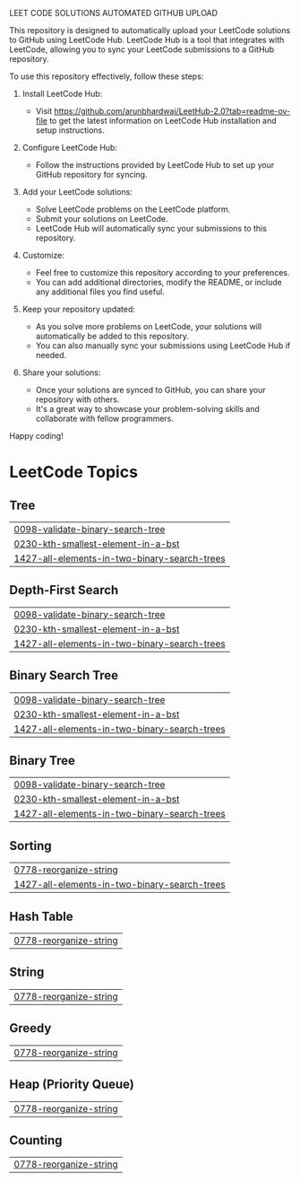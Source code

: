 LEET CODE SOLUTIONS AUTOMATED GITHUB UPLOAD

This repository is designed to automatically upload your LeetCode solutions to GitHub using LeetCode Hub. 
LeetCode Hub is a tool that integrates with LeetCode, allowing you to sync your LeetCode 
submissions to a GitHub repository.

To use this repository effectively, follow these steps:

1. Install LeetCode Hub:
   - Visit https://github.com/arunbhardwaj/LeetHub-2.0?tab=readme-ov-file to get the latest information on LeetCode Hub installation and setup instructions.

2. Configure LeetCode Hub:
   - Follow the instructions provided by LeetCode Hub to set up your GitHub repository for syncing.
  
4. Add your LeetCode solutions:
   - Solve LeetCode problems on the LeetCode platform.
   - Submit your solutions on LeetCode.
   - LeetCode Hub will automatically sync your submissions to this repository.

5. Customize:
   - Feel free to customize this repository according to your preferences.
   - You can add additional directories, modify the README, or include any additional files you find useful.

6. Keep your repository updated:
   - As you solve more problems on LeetCode, your solutions will automatically be added to this repository.
   - You can also manually sync your submissions using LeetCode Hub if needed.

7. Share your solutions:
   - Once your solutions are synced to GitHub, you can share your repository with others.
   - It's a great way to showcase your problem-solving skills and collaborate with fellow programmers.

Happy coding!

<!---LeetCode Topics Start-->
# LeetCode Topics
## Tree
|  |
| ------- |
| [0098-validate-binary-search-tree](https://github.com/Arunkumarxx/LEET-CODE-SOLUTIONS/tree/master/0098-validate-binary-search-tree) |
| [0230-kth-smallest-element-in-a-bst](https://github.com/Arunkumarxx/LEET-CODE-SOLUTIONS/tree/master/0230-kth-smallest-element-in-a-bst) |
| [1427-all-elements-in-two-binary-search-trees](https://github.com/Arunkumarxx/LEET-CODE-SOLUTIONS/tree/master/1427-all-elements-in-two-binary-search-trees) |
## Depth-First Search
|  |
| ------- |
| [0098-validate-binary-search-tree](https://github.com/Arunkumarxx/LEET-CODE-SOLUTIONS/tree/master/0098-validate-binary-search-tree) |
| [0230-kth-smallest-element-in-a-bst](https://github.com/Arunkumarxx/LEET-CODE-SOLUTIONS/tree/master/0230-kth-smallest-element-in-a-bst) |
| [1427-all-elements-in-two-binary-search-trees](https://github.com/Arunkumarxx/LEET-CODE-SOLUTIONS/tree/master/1427-all-elements-in-two-binary-search-trees) |
## Binary Search Tree
|  |
| ------- |
| [0098-validate-binary-search-tree](https://github.com/Arunkumarxx/LEET-CODE-SOLUTIONS/tree/master/0098-validate-binary-search-tree) |
| [0230-kth-smallest-element-in-a-bst](https://github.com/Arunkumarxx/LEET-CODE-SOLUTIONS/tree/master/0230-kth-smallest-element-in-a-bst) |
| [1427-all-elements-in-two-binary-search-trees](https://github.com/Arunkumarxx/LEET-CODE-SOLUTIONS/tree/master/1427-all-elements-in-two-binary-search-trees) |
## Binary Tree
|  |
| ------- |
| [0098-validate-binary-search-tree](https://github.com/Arunkumarxx/LEET-CODE-SOLUTIONS/tree/master/0098-validate-binary-search-tree) |
| [0230-kth-smallest-element-in-a-bst](https://github.com/Arunkumarxx/LEET-CODE-SOLUTIONS/tree/master/0230-kth-smallest-element-in-a-bst) |
| [1427-all-elements-in-two-binary-search-trees](https://github.com/Arunkumarxx/LEET-CODE-SOLUTIONS/tree/master/1427-all-elements-in-two-binary-search-trees) |
## Sorting
|  |
| ------- |
| [0778-reorganize-string](https://github.com/Arunkumarxx/LEET-CODE-SOLUTIONS/tree/master/0778-reorganize-string) |
| [1427-all-elements-in-two-binary-search-trees](https://github.com/Arunkumarxx/LEET-CODE-SOLUTIONS/tree/master/1427-all-elements-in-two-binary-search-trees) |
## Hash Table
|  |
| ------- |
| [0778-reorganize-string](https://github.com/Arunkumarxx/LEET-CODE-SOLUTIONS/tree/master/0778-reorganize-string) |
## String
|  |
| ------- |
| [0778-reorganize-string](https://github.com/Arunkumarxx/LEET-CODE-SOLUTIONS/tree/master/0778-reorganize-string) |
## Greedy
|  |
| ------- |
| [0778-reorganize-string](https://github.com/Arunkumarxx/LEET-CODE-SOLUTIONS/tree/master/0778-reorganize-string) |
## Heap (Priority Queue)
|  |
| ------- |
| [0778-reorganize-string](https://github.com/Arunkumarxx/LEET-CODE-SOLUTIONS/tree/master/0778-reorganize-string) |
## Counting
|  |
| ------- |
| [0778-reorganize-string](https://github.com/Arunkumarxx/LEET-CODE-SOLUTIONS/tree/master/0778-reorganize-string) |
<!---LeetCode Topics End-->